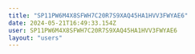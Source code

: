 ```yaml
---
title: "SP11PW6M4X8SFWH7C20R7S9XAQ45HA1HVV3FWYAE6"
date: 2024-05-21T16:49:33.154Z
user: SP11PW6M4X8SFWH7C20R7S9XAQ45HA1HVV3FWYAE6
layout: "users"
---
```

    